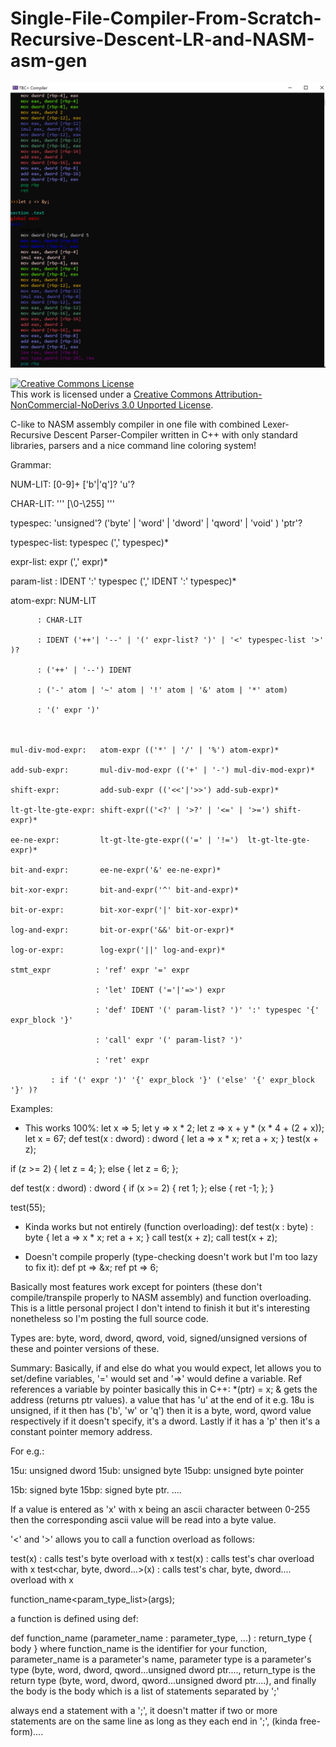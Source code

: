 # Single-File-Compiler-From-Scratch-Recursive-Descent-LR-and-NASM-asm-gen

<img src="view1.png">

<a rel="license" href="http://creativecommons.org/licenses/by-nc-nd/3.0/"><img alt="Creative Commons License" style="border-width:0" src="https://i.creativecommons.org/l/by-nc-nd/3.0/88x31.png" /></a><br />This work is licensed under a <a rel="license" href="http://creativecommons.org/licenses/by-nc-nd/3.0/">Creative Commons Attribution-NonCommercial-NoDerivs 3.0 Unported License</a>.

C-like to NASM assembly compiler in one file with combined Lexer- Recursive Descent Parser-Compiler written in C++ with only standard libraries, parsers and a nice command line coloring system!

Grammar:

 NUM-LIT: [0-9]+ ['b'|'q']? 'u'?
 
 CHAR-LIT: '\'' [\0-\255] '\''
 
 typespec: 'unsigned'? ('byte' | 'word' | 'dword' | 'qword' | 'void' ) 'ptr'?
 
 typespec-list: typespec (',' typespec)*
 
 expr-list: expr (',' expr)*
 
 param-list : IDENT ':' typespec (',' IDENT ':' typespec)*
 

 atom-expr: NUM-LIT
 
		  : CHAR-LIT
		  
		  : IDENT ('++'| '--' | '(' expr-list? ')' | '<' typespec-list '>' )?
		  
		  : ('++' | '--') IDENT
		  
		  : ('-' atom | '~' atom | '!' atom | '&' atom | '*' atom)
		  
		  : '(' expr ')'
		  


	mul-div-mod-expr:   atom-expr (('*' | '/' | '%') atom-expr)*
	
	add-sub-expr:       mul-div-mod-expr (('+' | '-') mul-div-mod-expr)*
	
	shift-expr:         add-sub-expr (('<<'|'>>') add-sub-expr)*
	
	lt-gt-lte-gte-expr: shift-expr(('<?' | '>?' | '<=' | '>=') shift-expr)*
	
	ee-ne-expr:         lt-gt-lte-gte-expr(('=' | '!=')  lt-gt-lte-gte-expr)*
	
	bit-and-expr:       ee-ne-expr('&' ee-ne-expr)*
	
	bit-xor-expr:       bit-and-expr('^' bit-and-expr)*
	
	bit-or-expr:        bit-xor-expr('|' bit-xor-expr)*
	
	log-and-expr:       bit-or-expr('&&' bit-or-expr)*
	
	log-or-expr:        log-expr('||' log-and-expr)*
	
	stmt_expr		   : 'ref' expr '=' expr
	
					   : 'let' IDENT ('='|'=>') expr
					   
					   : 'def' IDENT '(' param-list? ')' ':' typespec '{' expr_block '}'
					   
					   : 'call' expr '(' param-list? ')'
					   
					   : 'ret' expr
					   
             : if '(' expr ')' '{' expr_block '}' ('else' '{' expr_block '}' )?
             
Examples:

- This works 100%:
let x => 5;
let y => x * 2;
let z => x + y * (x * 4 + (2 + x));
let x = 67;
def test(x : dword) : dword { let a => x * x; ret a + x; }
test(x + z);

if (z >= 2) { let z = 4; };
else { let z = 6; };

def test(x : dword) : dword 
{ 
  if (x >= 2) { 
    ret 1; 
  };
  else { 
    ret -1; 
  }; 
}

test(55);

- Kinda works but not entirely (function overloading):
def test(x : byte) : byte { let a => x * x; ret a + x; }
call test<byte>(x + z);
call test<dword>(x + z);
  
- Doesn't compile properly (type-checking doesn't work but I'm too lazy to fix it): 
def pt => &x;
ref pt => 6;

Basically most features work except for pointers (these don't compile/transpile properly to NASM assembly) and function overloading.
This is a little personal project I don't intend to finish it but it's interesting nonetheless so I'm posting the full source code.

Types are:
byte, word, dword, qword, void,
signed/unsigned versions of these and pointer versions of these.

Summary:
Basically, if and else do what you would expect,
let allows you to set/define variables, '=' would set and '=>' would define a variable.
Ref references a variable by pointer basically this in C++: *(ptr) = x;
& gets the address (returns ptr values).
a value that has 'u' at the end of it e.g. 18u is unsigned, if it then has ('b', 'w' or 'q') then it is a byte, word, qword value respectively if it doesn't specify, it's a dword. Lastly if it has a 'p' then it's a constant pointer memory address.

For e.g.:

15u: unsigned dword
15ub: unsigned byte
15ubp: unsigned byte pointer

15b: signed byte
15bp: signed byte ptr.
....

If a value is entered as 'x' with x being an ascii character between 0-255 then the corresponding ascii value will be read into a byte value.

'<' and '>' allows you to call a function overload as follows:

test<byte>(x) : calls test's byte overload with x
test<char>(x) : calls test's char overload with x
test<char, byte, dword...>(x) : calls test's char, byte, dword.... overload with x
  
function_name<param_type_list>(args);

a function is defined using def:

def function_name (parameter_name : parameter_type, ...) : return_type { body }
where function_name is the identifier for your function,
parameter_name is a parameter's name, parameter type is a parameter's type (byte, word, dword, qword...unsigned dword ptr...., return_type is the return type (byte, word, dword, qword...unsigned dword ptr....),
and finally the body is the body which is a list of statements separated by ';'

always end a statement with a ';', it doesn't matter if two or more statements are on the same line as long as they each end in ';',
(kinda free-form)....
